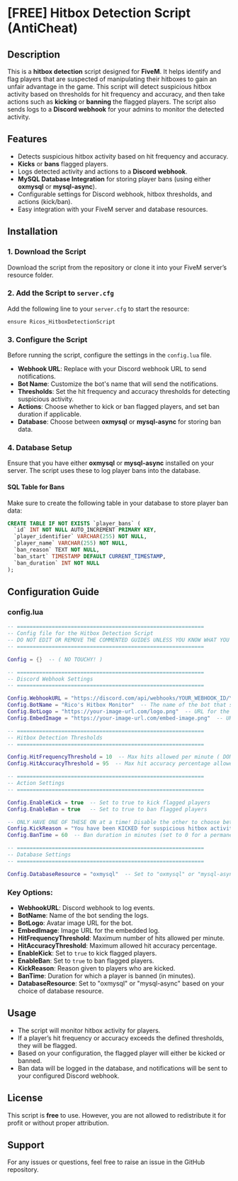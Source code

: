 # [FREE] Hitbox Detection Script (AntiCheat)

## Description
This is a **hitbox detection** script designed for **FiveM**. It helps identify and flag players that are suspected of manipulating their hitboxes to gain an unfair advantage in the game. This script will detect suspicious hitbox activity based on thresholds for hit frequency and accuracy, and then take actions such as **kicking** or **banning** the flagged players. The script also sends logs to a **Discord webhook** for your admins to monitor the detected activity.

## Features
- Detects suspicious hitbox activity based on hit frequency and accuracy.
- **Kicks** or **bans** flagged players.
- Logs detected activity and actions to a **Discord webhook**.
- **MySQL Database Integration** for storing player bans (using either **oxmysql** or **mysql-async**).
- Configurable settings for Discord webhook, hitbox thresholds, and actions (kick/ban).
- Easy integration with your FiveM server and database resources.

## Installation

### 1. Download the Script
Download the script from the repository or clone it into your FiveM server’s resource folder.

### 2. Add the Script to `server.cfg`
Add the following line to your `server.cfg` to start the resource:
```
ensure Ricos_HitboxDetectionScript
```

### 3. Configure the Script
Before running the script, configure the settings in the `config.lua` file.
- **Webhook URL**: Replace with your Discord webhook URL to send notifications.
- **Bot Name**: Customize the bot's name that will send the notifications.
- **Thresholds**: Set the hit frequency and accuracy thresholds for detecting suspicious activity.
- **Actions**: Choose whether to kick or ban flagged players, and set ban duration if applicable.
- **Database**: Choose between **oxmysql** or **mysql-async** for storing ban data.

### 4. Database Setup
Ensure that you have either **oxmysql** or **mysql-async** installed on your server. The script uses these to log player bans into the database.

#### SQL Table for Bans
Make sure to create the following table in your database to store player ban data:
```sql
CREATE TABLE IF NOT EXISTS `player_bans` (
  `id` INT NOT NULL AUTO_INCREMENT PRIMARY KEY,
  `player_identifier` VARCHAR(255) NOT NULL,
  `player_name` VARCHAR(255) NOT NULL,
  `ban_reason` TEXT NOT NULL,
  `ban_start` TIMESTAMP DEFAULT CURRENT_TIMESTAMP,
  `ban_duration` INT NOT NULL
);
```

## Configuration Guide

### config.lua

```lua
-- ===========================================================
-- Config file for the Hitbox Detection Script
-- DO NOT EDIT OR REMOVE THE COMMENTED GUIDES UNLESS YOU KNOW WHAT YOU'RE DOING
-- ===========================================================

Config = {}  -- ( NO TOUCHY! )

-- ===========================================================
-- Discord Webhook Settings
-- ===========================================================

Config.WebhookURL = "https://discord.com/api/webhooks/YOUR_WEBHOOK_ID/YOUR_WEBHOOK_TOKEN"  -- CHANGE ME!
Config.BotName = "Rico's Hitbox Monitor"  -- The name of the bot that sends messages -- CHANGE ME!
Config.BotLogo = "https://your-image-url.com/logo.png"  -- URL for the bot's avatar image -- CHANGE ME!
Config.EmbedImage = "https://your-image-url.com/embed-image.png"  -- URL for the embed's image -- CHANGE ME!

-- ===========================================================
-- Hitbox Detection Thresholds
-- ===========================================================

Config.HitFrequencyThreshold = 10  -- Max hits allowed per minute ( DON'T TOUCH unless you know what you're doing )
Config.HitAccuracyThreshold = 95  -- Max hit accuracy percentage allowed ( DON'T TOUCH unless you know what you're doing )

-- ===========================================================
-- Action Settings
-- ===========================================================

Config.EnableKick = true  -- Set to true to kick flagged players 
Config.EnableBan = true   -- Set to true to ban flagged players 

-- ONLY HAVE ONE OF THESE ON at a time! Disable the other to choose between kicking or banning.
Config.KickReason = "You have been KICKED for suspicious hitbox activity detected. This is an automated system, please contact server staff/owner if this was a mistake."
Config.BanTime = 60  -- Ban duration in minutes (set to 0 for a permanent ban)

-- ===========================================================
-- Database Settings
-- ===========================================================

Config.DatabaseResource = "oxmysql"  -- Set to "oxmysql" or "mysql-async" (Choose the resource you are using)
```

### Key Options:
- **WebhookURL**: Discord webhook to log events.
- **BotName**: Name of the bot sending the logs.
- **BotLogo**: Avatar image URL for the bot.
- **EmbedImage**: Image URL for the embedded log.
- **HitFrequencyThreshold**: Maximum number of hits allowed per minute.
- **HitAccuracyThreshold**: Maximum allowed hit accuracy percentage.
- **EnableKick**: Set to `true` to kick flagged players.
- **EnableBan**: Set to `true` to ban flagged players.
- **KickReason**: Reason given to players who are kicked.
- **BanTime**: Duration for which a player is banned (in minutes).
- **DatabaseResource**: Set to "oxmysql" or "mysql-async" based on your choice of database resource.

## Usage
- The script will monitor hitbox activity for players.
- If a player’s hit frequency or accuracy exceeds the defined thresholds, they will be flagged.
- Based on your configuration, the flagged player will either be kicked or banned.
- Ban data will be logged in the database, and notifications will be sent to your configured Discord webhook.

## License
This script is **free** to use. However, you are not allowed to redistribute it for profit or without proper attribution.

## Support
For any issues or questions, feel free to raise an issue in the GitHub repository.

